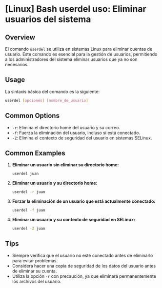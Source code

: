 # [Linux] Bash userdel uso: Eliminar usuarios del sistema

## Overview
El comando `userdel` se utiliza en sistemas Linux para eliminar cuentas de usuario. Este comando es esencial para la gestión de usuarios, permitiendo a los administradores del sistema eliminar usuarios que ya no son necesarios.

## Usage
La sintaxis básica del comando es la siguiente:

```bash
userdel [opciones] [nombre_de_usuario]
```

## Common Options
- `-r`: Elimina el directorio home del usuario y su correo.
- `-f`: Fuerza la eliminación del usuario, incluso si está conectado.
- `-Z`: Elimina el contexto de seguridad del usuario en sistemas SELinux.

## Common Examples
1. **Eliminar un usuario sin eliminar su directorio home:**
   ```bash
   userdel juan
   ```

2. **Eliminar un usuario y su directorio home:**
   ```bash
   userdel -r juan
   ```

3. **Forzar la eliminación de un usuario que está actualmente conectado:**
   ```bash
   userdel -f juan
   ```

4. **Eliminar un usuario y su contexto de seguridad en SELinux:**
   ```bash
   userdel -Z juan
   ```

## Tips
- Siempre verifica que el usuario no esté conectado antes de eliminarlo para evitar problemas.
- Considera hacer una copia de seguridad de los datos del usuario antes de eliminar su cuenta.
- Utiliza la opción `-r` con precaución, ya que eliminará permanentemente los archivos del usuario.